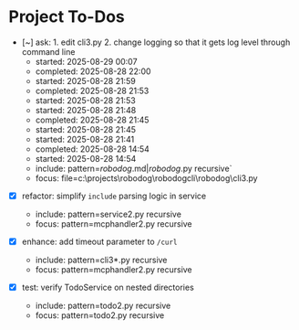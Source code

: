 # Project To-Dos

- [~] ask: 1. edit cli3.py 2. change logging so that it gets log level through command line
  - started: 2025-08-29 00:07
  - completed: 2025-08-28 22:00
  - started: 2025-08-28 21:59
  - completed: 2025-08-28 21:53
  - started: 2025-08-28 21:53
  - started: 2025-08-28 21:48
  - completed: 2025-08-28 21:45
  - started: 2025-08-28 21:45
  - started: 2025-08-28 21:41
  - completed: 2025-08-28 14:54
  - started: 2025-08-28 14:54
  - include: pattern=*robodog*.md|*robodog*.py  recursive`
  - focus:   file=c:\projects\robodog\robodogcli\robodog\cli3.py

- [X] refactor: simplify `include` parsing logic in service
  - include: pattern=service2.py recursive
  - focus: pattern=mcphandler2.py recursive

- [X] enhance: add timeout parameter to `/curl`
  - include: pattern=cli3*.py recursive
  - focus: pattern=mcphandler2.py recursive

- [X] test: verify TodoService on nested directories
  - include: pattern=todo2.py recursive
  - focus: pattern=todo2.py recursive